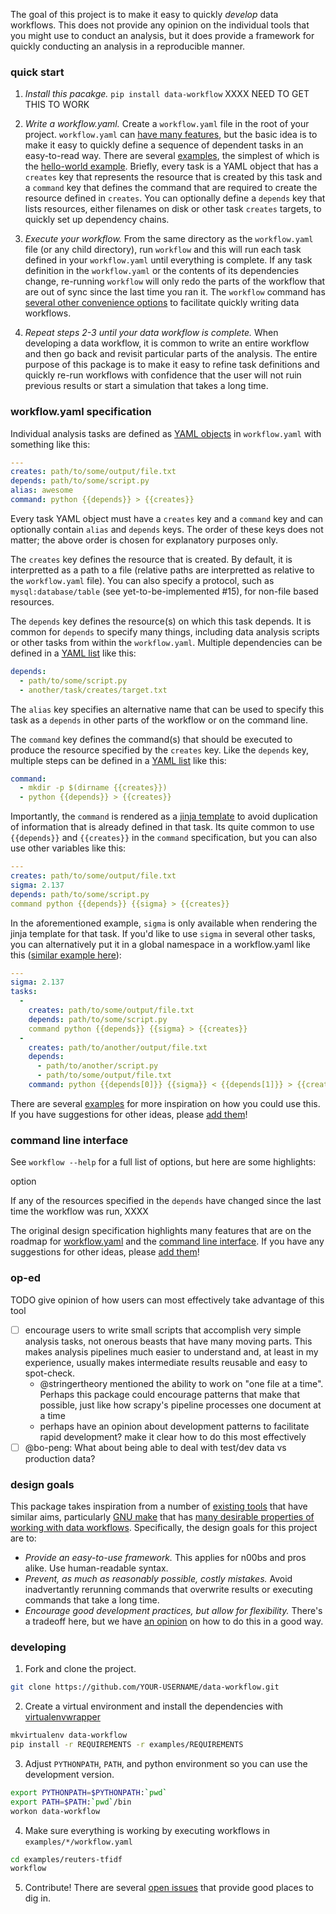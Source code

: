 The goal of this project is to make it easy to quickly *develop* data
workflows. This does not provide any opinion on the individual tools
that you might use to conduct an analysis, but it does provide a
framework for quickly conducting an analysis in a reproducible manner.

### quick start

1. *Install this pacakge.* `pip install data-workflow` XXXX NEED TO GET THIS TO WORK

2. *Write a workflow.yaml.* Create a `workflow.yaml` file in the root
   of your project. `workflow.yaml` can
   [have many features](#workflowyaml-specification), but the basic
   idea is to make it easy to quickly define a sequence of dependent
   tasks in an easy-to-read way. There are several
   [examples](examples/), the simplest of which is the
   [hello-world example](examples/hello-world/workflow.yaml). Briefly,
   every task is a YAML object that has a `creates` key that
   represents the resource that is created by this task and a
   `command` key that defines the command that are required to create
   the resource defined in `creates`. You can optionally define a
   `depends` key that lists resources, either filenames on disk or
   other task `creates` targets, to quickly set up dependency chains.

3. *Execute your workflow.* From the same directory as the
   `workflow.yaml` file (or any child directory), run `workflow` and
   this will run each task defined in your `workflow.yaml` until
   everything is complete. If any task definition in the
   `workflow.yaml` or the contents of its dependencies change,
   re-running `workflow` will only redo the parts of the workflow that
   are out of sync since the last time you ran it. The `workflow`
   command has
   [several other convenience options](#command-line-interface) to
   facilitate quickly writing data workflows.

4. *Repeat steps 2-3 until your data workflow is complete.* When
   developing a data workflow, it is common to write an entire
   workflow and then go back and revisit particular parts of the
   analysis. The entire purpose of this package is to make it easy to
   refine task definitions and quickly re-run workflows with
   confidence that the user will not ruin previous results or start a
   simulation that takes a long time.

### workflow.yaml specification

Individual analysis tasks are defined as
[YAML objects](http://en.wikipedia.org/wiki/YAML#Associative_arrays)
in `workflow.yaml` with something like this:

```yaml
---
creates: path/to/some/output/file.txt
depends: path/to/some/script.py
alias: awesome
command: python {{depends}} > {{creates}}
```

Every task YAML object must have a `creates` key and a `command` key
and can optionally contain `alias` and `depends` keys. The order of
these keys does not matter; the above order is chosen for explanatory
purposes only.

The `creates` key defines the resource that is created. By default, it
is interpretted as a path to a file (relative paths are interpretted
as relative to the `workflow.yaml` file). You can also specify a
protocol, such as `mysql:database/table` (see yet-to-be-implemented #15),
for non-file based resources.

The `depends` key defines the resource(s) on which this task
depends. It is common for `depends` to specify many things, including
data analysis scripts or other tasks from within the
`workflow.yaml`. Multiple dependencies can be defined in a
[YAML list](http://en.wikipedia.org/wiki/YAML#Lists) like this:

```yaml
depends:
  - path/to/some/script.py
  - another/task/creates/target.txt
```

The `alias` key specifies an alternative name that can be used to
specify this task as a `depends` in other parts of the workflow or on
the command line.

The `command` key defines the command(s) that should be executed to
produce the resource specified by the `creates` key.
Like the `depends` key, multiple steps can be defined in a
[YAML list](http://en.wikipedia.org/wiki/YAML#Lists) like this:

```yaml
command:
  - mkdir -p $(dirname {{creates}})
  - python {{depends}} > {{creates}}
```

Importantly, the `command` is rendered as a
[jinja template](http://jinja.pocoo.org/) to avoid duplication of
information that is already defined in that task. Its quite common to
use `{{depends}}` and `{{creates}}` in the `command` specification,
but you can also use other variables like this:

```yaml
---
creates: path/to/some/output/file.txt
sigma: 2.137
depends: path/to/some/script.py
command python {{depends}} {{sigma} > {{creates}}
```

In the aforementioned example, `sigma` is only available when rendering
the jinja template for that task. If you'd like to use `sigma` in
several other tasks, you can alternatively put it in a global
namespace in a workflow.yaml like this
([similar example here]("examples/model-correlations")):

```yaml
---
sigma: 2.137
tasks: 
  - 
    creates: path/to/some/output/file.txt
    depends: path/to/some/script.py
    command python {{depends}} {{sigma} > {{creates}}
  -
    creates: path/to/another/output/file.txt
    depends:
	  - path/to/another/script.py
      - path/to/some/output/file.txt
    command: python {{depends[0]}} {{sigma}} < {{depends[1]}} > {{creates}}
```

There are several [examples](examples/) for more inspiration on how
you could use this. If you have suggestions for other ideas, please
[add them](issues)!

### command line interface

See `workflow --help` for a full list of options, but here are some
highlights:

option


If any of the resources specified in the `depends` have changed since
the last time the workflow was run, XXXX


The original design specification highlights many features that are on
the roadmap for [workflow.yaml](design/workflow.yaml) and the
[command line interface](design/command_line_interface.sh). If you
have any suggestions for other ideas, please [add them](issues)!


### op-ed

TODO give opinion of how users can most effectively take advantage of
this tool


- [ ] encourage users to write small scripts that accomplish very simple
  analysis tasks, not onerous beasts that have many moving parts. This
  makes analysis pipelines much easier to understand and, at least in
  my experience, usually makes intermediate results reusable and easy
  to spot-check.
  - @stringertheory mentioned the ability to work on "one file at a
    time". Perhaps this package could encourage patterns that make
    that possible, just like how scrapy's pipeline processes one
    document at a time
  - perhaps have an opinion about development patterns to facilitate
    rapid development? make it clear how to do this most effectively
- [ ] @bo-peng: What about being able to deal with test/dev data vs
  production data?

### design goals

This package takes inspiration from a number of
[existing tools](design/prior_art.md) that have similar aims,
particularly [GNU make](http://www.gnu.org/software/make/) that has
[many desirable properties of working with data workflows](http://bost.ocks.org/mike/make/). Specifically,
the design goals for this project are to:

- *Provide an easy-to-use framework.* This applies for n00bs and pros
  alike. Use human-readable syntax.
- *Prevent, as much as reasonably possible, costly mistakes.* Avoid
  inadvertantly rerunning commands that overwrite results or executing
  commands that take a long time.
- *Encourage good development practices, but allow for flexibility.*
  There's a tradeoff here, but we have [an opinion](#op-ed) on how to
  do this in a good way.

### developing

1. Fork and clone the project.

```bash
git clone https://github.com/YOUR-USERNAME/data-workflow.git
```

2. Create a virtual environment and install the dependencies with [virtualenvwrapper](http://virtualenvwrapper.readthedocs.org/en/latest/)

```bash
mkvirtualenv data-workflow
pip install -r REQUIREMENTS -r examples/REQUIREMENTS
```

3. Adjust `PYTHONPATH`, `PATH`, and python environment so you can use
   the development version.

```bash
export PYTHONPATH=$PYTHONPATH:`pwd`
export PATH=$PATH:`pwd`/bin
workon data-workflow
```

4. Make sure everything is working by executing workflows in
   `examples/*/workflow.yaml`

```bash
cd examples/reuters-tfidf
workflow
```

5. Contribute! There are several [open issues](issues) that provide
   good places to dig in.
